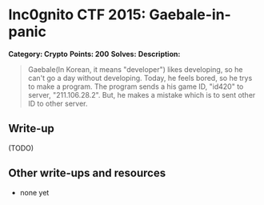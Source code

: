 # Inc0gnito CTF 2015: Gaebale-in-panic

**Category: Crypto** 
**Points: 200** 
**Solves:** 
**Description:**

> Gaebale(In Korean, it means "developer") likes developing, so he can't go a day without developing.
> Today, he feels bored, so he trys to make a program.
> The program sends a his game ID, "id420" to server, "211.106.28.2".
> But, he makes a mistake which is to sent other ID to other server.


## Write-up

(TODO)

## Other write-ups and resources

* none yet
